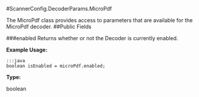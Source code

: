 #ScannerConfig.DecoderParams.MicroPdf

The MicroPdf class provides access to parameters that are available for the MicroPdf decoder.
##Public Fields

###enabled
Returns whether or not the Decoder is currently enabled.

**Example Usage:**

    :::java
    boolean isEnabled = microPdf.enabled;


**Type:**

boolean


